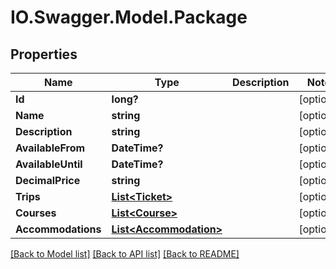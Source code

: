 # IO.Swagger.Model.Package
## Properties

Name | Type | Description | Notes
------------ | ------------- | ------------- | -------------
**Id** | **long?** |  | [optional] 
**Name** | **string** |  | [optional] 
**Description** | **string** |  | [optional] 
**AvailableFrom** | **DateTime?** |  | [optional] 
**AvailableUntil** | **DateTime?** |  | [optional] 
**DecimalPrice** | **string** |  | [optional] 
**Trips** | [**List&lt;Ticket&gt;**](Ticket.md) |  | [optional] 
**Courses** | [**List&lt;Course&gt;**](Course.md) |  | [optional] 
**Accommodations** | [**List&lt;Accommodation&gt;**](Accommodation.md) |  | [optional] 

[[Back to Model list]](../README.md#documentation-for-models) [[Back to API list]](../README.md#documentation-for-api-endpoints) [[Back to README]](../README.md)

